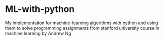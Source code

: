 # ML-with-python

My implementation for machine-learning algorithms with python and using them to solve programming assignments from stanford university course in machine learning by Andrew Ng

